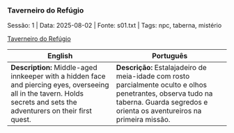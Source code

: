 ### Taverneiro do Refúgio

Sessão: 1 | Data: 2025-08-02 | Fonte: s01.txt | Tags: npc, taberna, mistério

[Taverneiro do Refúgio](taberneiro_refugio.png)

| English | Português |
|---------|-----------|
| **Description:** Middle-aged innkeeper with a hidden face and piercing eyes, overseeing all in the tavern. Holds secrets and sets the adventurers on their first quest. | **Descrição:** Estalajadeiro de meia-idade com rosto parcialmente oculto e olhos penetrantes, observa tudo na taberna. Guarda segredos e orienta os aventureiros na primeira missão. |


















